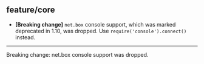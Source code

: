 ## feature/core

* **[Breaking change]** `net.box` console support, which was marked deprecated
  in 1.10, was dropped. Use `require('console').connect()` instead.

----

Breaking change: net.box console support was dropped.
